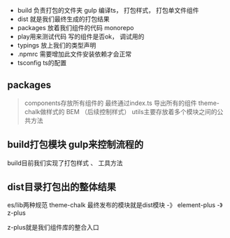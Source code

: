 - build 负责打包的文件夹 gulp 编译ts， 打包样式， 打包单文件组件
- dist 就是我们最终生成的打包结果
- packages 放着我们组件的代码 monorepo
- play用来测试代码 写的组件是否ok， 调试用的
- typings 放上我们的类型声明
- .npmrc 需要增加此文件安装依赖才会正常
- tsconfig ts的配置



## packages

> components存放所有组件的 最终通过index.ts 导出所有的组件
> theme-chalk做样式的 BEM  （后续控制样式）
> utils主要存放着多个模块之间的公共方法

## build打包模块 gulp来控制流程的

build目前我们实现了打包样式 、 工具方法

## dist目录打包出的整体结果

es/lib两种规范
theme-chalk
最终发布的模块就是dist模块 -》 element-plus -》 z-plus


z-plus就是我们组件库的整合入口 